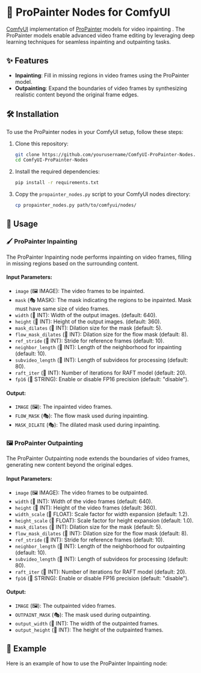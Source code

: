 # 🎨 ProPainter Nodes for ComfyUI

[ComfyUI](https://github.com/comfyanonymous/ComfyUI) implementation of [ProPainter](https://github.com/sczhou/ProPainter) models for video inpainting   . The ProPainter models enable advanced video frame editing by leveraging deep learning techniques for seamless inpainting and outpainting tasks.

## ✨ Features

- **Inpainting**: Fill in missing regions in video frames using the ProPainter model.
- **Outpainting**: Expand the boundaries of video frames by synthesizing realistic content beyond the original frame edges.

## 🛠️ Installation

To use the ProPainter nodes in your ComfyUI setup, follow these steps:

1. Clone this repository:
    ```bash
    git clone https://github.com/yourusername/ComfyUI-ProPainter-Nodes.git
    cd ComfyUI-ProPainter-Nodes
    ```

2. Install the required dependencies:
    ```bash
    pip install -r requirements.txt
    ```

3. Copy the `propainter_nodes.py` script to your ComfyUI nodes directory:
    ```bash
    cp propainter_nodes.py path/to/comfyui/nodes/
    ```

## 📖 Usage

### 🖌️ ProPainter Inpainting

The ProPainter Inpainting node performs inpainting on video frames, filling in missing regions based on the surrounding content.

#### Input Parameters:
- `image` (🖼️ IMAGE): The video frames to be inpainted.
- `mask` (🎭 MASK): The mask indicating the regions to be inpainted. Mask must have same size of video frames.
- `width` (🔢 INT): Width of the output images. (default: 640).
- `height` (🔢 INT): Height of the output images. (default: 360).
- `mask_dilates` (🔢 INT): Dilation size for the mask (default: 5).
- `flow_mask_dilates` (🔢 INT): Dilation size for the flow mask (default: 8).
- `ref_stride` (🔢 INT): Stride for reference frames (default: 10).
- `neighbor_length` (🔢 INT): Length of the neighborhood for inpainting (default: 10).
- `subvideo_length` (🔢 INT): Length of subvideos for processing (default: 80).
- `raft_iter` (🔢 INT): Number of iterations for RAFT model (default: 20).
- `fp16` (🔀 STRING): Enable or disable FP16 precision (default: "disable").

#### Output:
- `IMAGE` (🖼️): The inpainted video frames.
- `FLOW_MASK` (🎭): The flow mask used during inpainting.
- `MASK_DILATE` (🎭): The dilated mask used during inpainting.

### 🖼️ ProPainter Outpainting

The ProPainter Outpainting node extends the boundaries of video frames, generating new content beyond the original edges.

#### Input Parameters:
- `image` (🖼️ IMAGE): The video frames to be outpainted.
- `width` (🔢 INT): Width of the video frames (default: 640).
- `height` (🔢 INT): Height of the video frames (default: 360).
- `width_scale` (🔢 FLOAT): Scale factor for width expansion (default: 1.2).
- `height_scale` (🔢 FLOAT): Scale factor for height expansion (default: 1.0).
- `mask_dilates` (🔢 INT): Dilation size for the mask (default: 5).
- `flow_mask_dilates` (🔢 INT): Dilation size for the flow mask (default: 8).
- `ref_stride` (🔢 INT): Stride for reference frames (default: 10).
- `neighbor_length` (🔢 INT): Length of the neighborhood for outpainting (default: 10).
- `subvideo_length` (🔢 INT): Length of subvideos for processing (default: 80).
- `raft_iter` (🔢 INT): Number of iterations for RAFT model (default: 20).
- `fp16` (🔀 STRING): Enable or disable FP16 precision (default: "disable").

#### Output:
- `IMAGE` (🖼️): The outpainted video frames.
- `OUTPAINT_MASK` (🎭): The mask used during outpainting.
- `output_width` (🔢 INT): The width of the outpainted frames.
- `output_height` (🔢 INT): The height of the outpainted frames.

## 🧪 Example

Here is an example of how to use the ProPainter Inpainting node:


